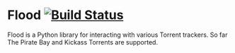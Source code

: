 # Flood [![Build Status](https://travis-ci.org/DandyDev/flood.png?branch=master)](https://travis-ci.org/DandyDev/flood)

Flood is a Python library for interacting with various Torrent trackers. So far The Pirate Bay and Kickass Torrents are
supported.
